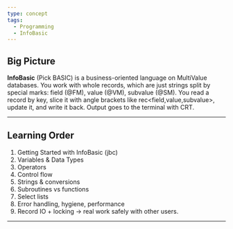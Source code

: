 ```yaml
---
type: concept
tags:
  - Programming
  - InfoBasic
---
```

## Big Picture

**InfoBasic** (Pick BASIC) is a business-oriented language on MultiValue databases. You work with whole records, which are just strings split by special marks: field (@FM), value (@VM), subvalue (@SM). You read a record by key, slice it with angle brackets like rec<field,value,subvalue>, update it, and write it back. Output goes to the terminal with CRT.

---
## Learning Order

1. Getting Started with InfoBasic (jbc) 
2. Variables & Data Types
3. Operators
4. Control flow
5. Strings & conversions
6. Subroutines vs functions
7. Select lists
8. Error handling, hygiene, performance
9. Record IO + locking → real work safely with other users.

---

